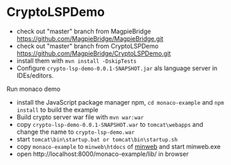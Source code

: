 # CryptoLSPDemo

- check out "master" branch from MagpieBridge https://github.com/MagpieBridge/MagpieBridge.git
- check out "master" branch from CryptoLSPDemo https://github.com/MagpieBridge/CryptoLSPDemo.git
- install them with ``mvn install -DskipTests`` 
- Configure ``crypto-lsp-demo-0.0.1-SNAPSHOT.jar`` als language server in IDEs/editors. 


Run monaco demo
- install the JavaScript package manager npm, ``cd monaco-example`` and ``npm install`` to build the example  
- Build crypto server war file with ``mvn war:war``
- copy ``crypto-lsp-demo-0.0.1-SNAPSHOT.war`` to ``tomcat\webapps`` and change the name to ``crypto-lsp-demo.war`` 
- start ``tomcat\bin\startup.bat or tomcat\bin\startup.sh``
- copy ``monaco-example`` to ``minweb\htdocs`` of [minweb](https://sourceforge.net/projects/miniweb/) and start minweb.exe
- open http://localhost:8000/monaco-example/lib/ in browser


